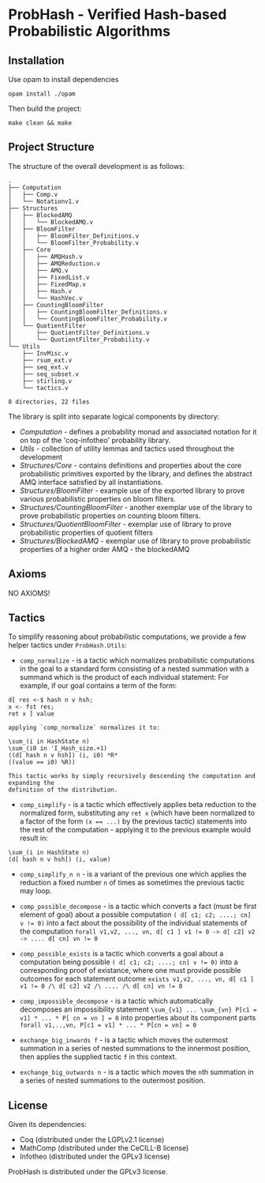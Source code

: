 # ProbHash -  Verified Hash-based Probabilistic Algorithms
## Installation
Use opam to install dependencies

```
opam install ./opam
```

Then build the project:
```
make clean && make
```


## Project Structure
The structure of the overall development is as follows:
```
.
├── Computation
│   ├── Comp.v
│   └── Notationv1.v
├── Structures
│   ├── BlockedAMQ
│   │   └── BlockedAMQ.v
│   ├── BloomFilter
│   │   ├── BloomFilter_Definitions.v
│   │   └── BloomFilter_Probability.v
│   ├── Core
│   │   ├── AMQHash.v
│   │   ├── AMQReduction.v
│   │   ├── AMQ.v
│   │   ├── FixedList.v
│   │   ├── FixedMap.v
│   │   ├── Hash.v
│   │   └── HashVec.v
│   ├── CountingBloomFilter
│   │   ├── CountingBloomFilter_Definitions.v
│   │   └── CountingBloomFilter_Probability.v
│   └── QuotientFilter
│       ├── QuotientFilter_Definitions.v
│       └── QuotientFilter_Probability.v
└── Utils
    ├── InvMisc.v
    ├── rsum_ext.v
    ├── seq_ext.v
    ├── seq_subset.v
    ├── stirling.v
    └── tactics.v

8 directories, 22 files
```

The library is split into separate logical components by directory:
- *Computation* - defines a probability monad and associated notation for it on top of the 'coq-infotheo' probability library.
- *Utils* - collection of utility lemmas and tactics used throughout the development
- *Structures/Core* - contains definitions and properties about the core probabilistic primitives exported by the library, and defines the abstract AMQ interface satisfied by all instantiations.
- *Structures/BloomFilter* - example use of the exported library to prove various probabilistic properties on bloom filters.
- *Structures/CountingBloomFilter* - another exemplar use of the library to prove probabilistic properties on counting bloom filters. 
- *Structures/QuotientBloomFilter* - exemplar use of library to prove probabilistic properties of quotient filters
- *Structures/BlockedAMQ* - exemplar use of library to prove probabilistic properties of a higher order AMQ - the blockedAMQ 

## Axioms
NO AXIOMS! 

## Tactics
To simplify reasoning about probabilistic computations, we provide a few helper tactics under `ProbHash.Utils`:

- `comp_normalize` - is a tactic which normalizes  probabilistic computations in the goal to a standard
   form consisting of a nested summation with a summand which is the product of each individual statement:
   For example, if our goal contains a term of the form:
```
d[ res <-$ hash n v hsh;
x <- fst res;
ret x ] value
```
    applying `comp_normalize` normalizes it to:
```
\sum_(i in HashState n) 
\sum_(i0 in 'I_Hash_size.+1) 
((d[ hash n v hsh]) (i, i0) *R* 
((value == i0) %R))
``` 
    This tactic works by simply recursively descending the computation and expanding the
    definition of the distribution.

- `comp_simplify` - is a tactic which effectively applies beta
   reduction to the normalized form, substituting any `ret x` (which
   have been normalized to a factor of the form `(x == ...)` by the previous tactic)
   statements into the rest of the computation - applying it to the previous example would result in:
```
\sum_(i in HashState n) 
(d[ hash n v hsh]) (i, value)
```
- `comp_simplify_n n` - is a variant of the previous one which applies
   the reduction a fixed number `n` of times as sometimes the previous
   tactic may loop.
- `comp_possible_decompose` - is a tactic which converts a fact (must
   be first element of goal) about a possible computation 
   `( d[ c1; c2; ....; cn] v != 0)` 
   into a fact about the possibility of the individual statements of
   the computation
   `forall v1,v2, ..., vn, d[ c1 ] v1 != 0 -> d[ c2] v2 -> .... d[ cn] vn != 0`
- `comp_possible_exists` is a tactic which converts a goal about a computation being possible
   `( d[ c1; c2; ....; cn] v != 0)` 
   into a corresponding proof of existance, where one must provide
   possible outcomes for each statement outcome
   `exists v1,v2, ..., vn, d[ c1 ] v1 != 0 /\ d[ c2] v2 /\ .... /\ d[ cn] vn != 0`
- `comp_impossible_decompose` - is a tactic which automatically
   decomposes an impossibility statement 
   `\sum_{v1} ... \sum_{vn} P[c1 = v1] * ... * P[ cn = vn ] = 0` 
   into properties about its component parts 
   `forall v1,..,vn, P[c1 = v1] * ... * P[cn = vn] = 0`

- `exchange_big_inwards f` - is a tactic which moves the outermost
   summation in a series of nested summations to the innermost
   position, then applies the supplied tactic `f` in this context.

- `exchange_big_outwards n` - is a tactic which moves the `n`th
   summation in a series of nested summations to the outermost
   position.

## License
Given its dependencies:

- Coq (distributed under the LGPLv2.1 license)
- MathComp (distributed under the CeCILL-B license)
- Infotheo (distributed under the GPLv3 license)

ProbHash is distributed under the GPLv3 license.
